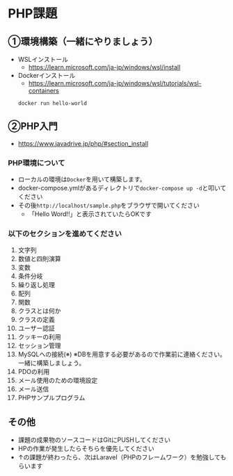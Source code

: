 # PHP課題

## ①環境構築（一緒にやりましょう）
- WSLインストール
  - https://learn.microsoft.com/ja-jp/windows/wsl/install
- Dockerインストール
  - https://learn.microsoft.com/ja-jp/windows/wsl/tutorials/wsl-containers
  ```
  docker run hello-world
  ```

## ②PHP入門
- https://www.javadrive.jp/php/#section_install

### PHP環境について
- ローカルの環境は`Docker`を用いて構築します。
- docker-compose.ymlがあるディレクトリで`docker-compose up -d`と叩いてください
- その後`http://localhost/sample.php`をブラウザで開いてください
  - 「Hello Word!!」と表示されていたらOKです

### 以下のセクションを進めてください
1. 文字列
2. 数値と四則演算
3. 変数
4. 条件分岐
5. 繰り返し処理
6. 配列
7. 関数
8. クラスとは何か
9. クラスの定義
10. ユーザー認証
11. クッキーの利用
12. セッション管理
13. MySQLへの接続(※)
※DBを用意する必要があるので作業前に連絡ください。一緒に構築しましょう。
14.   PDOの利用
15.   メール使用のための環境設定
16.   メール送信
17.   PHPサンプルプログラム

## その他
- 課題の成果物のソースコードはGitにPUSHしてください
- HPの作業が発生したらそちらを優先してください
- ↑の課題が終わったら、次はLaravel（PHPのフレームワーク）を勉強してもらいます
